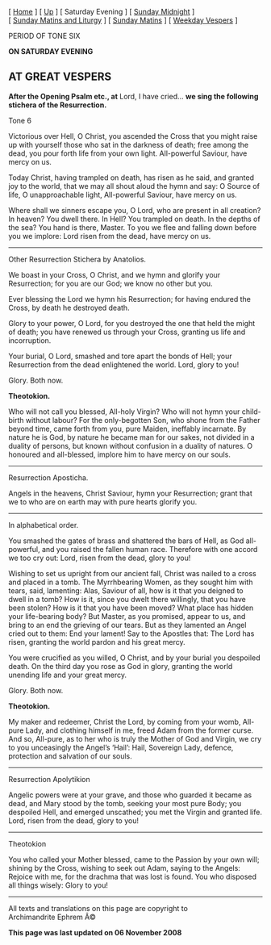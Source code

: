 \[ [Home](index.md) \] \[ [Up](tone6.md) \] \[ Saturday Evening \]
\[ [Sunday Midnight](sun6nc.md) \]
\[ [Sunday Matins and Liturgy](sun6m.md) \]
\[ [Sunday Matins](sunday_matins_2.md) \]
\[ [Weekday Vespers](weekday_vespers7.md) \]

PERIOD OF TONE SIX

**ON SATURDAY EVENING**

AT GREAT VESPERS
----------------

**After the Opening Psalm etc., at** Lord, I have cried… **we sing the
following stichera of the Resurrection.**

Tone 6

Victorious over Hell, O Christ, you ascended the Cross that you might
raise up with yourself those who sat in the darkness of death; free
among the dead, you pour forth life from your own light. All-powerful
Saviour, have mercy on us.

Today Christ, having trampled on death, has risen as he said, and
granted joy to the world, that we may all shout aloud the hymn and say:
O Source of life, O unapproachable light, All-powerful Saviour, have
mercy on us.

Where shall we sinners escape you, O Lord, who are present in all
creation? In heaven? You dwell there. In Hell? You trampled on death. In
the depths of the sea? You hand is there, Master. To you we flee and
falling down before you we implore: Lord risen from the dead, have mercy
on us.

****

Other Resurrection Stichera by Anatolios.

We boast in your Cross, O Christ, and we hymn and glorify your
Resurrection; for you are our God; we know no other but you.

Ever blessing the Lord we hymn his Resurrection; for having endured the
Cross, by death he destroyed death.

Glory to your power, O Lord, for you destroyed the one that held the
might of death; you have renewed us through your Cross, granting us life
and incorruption.

Your burial, O Lord, smashed and tore apart the bonds of Hell; your
Resurrection from the dead enlightened the world. Lord, glory to you!

Glory. Both now.

**Theotokion.**

Who will not call you blessed, All-holy Virgin? Who will not hymn your
child-birth without labour? For the only-begotten Son, who shone from
the Father beyond time, came forth from you, pure Maiden, ineffably
incarnate. By nature he is God, by nature he became man for our sakes,
not divided in a duality of persons, but known without confusion in a
duality of natures. O honoured and all-blessed, implore him to have
mercy on our souls.

****

Resurrection Aposticha.

Angels in the heavens, Christ Saviour, hymn your Resurrection; grant
that we to who are on earth may with pure hearts glorify you.

****

In alphabetical order.

You smashed the gates of brass and shattered the bars of Hell, as God
all-powerful, and you raised the fallen human race. Therefore with one
accord we too cry out: Lord, risen from the dead, glory to you!

Wishing to set us upright from our ancient fall, Christ was nailed to a
cross and placed in a tomb. The Myrrhbearing Women, as they sought him
with tears, said, lamenting: Alas, Saviour of all, how is it that you
deigned to dwell in a tomb? How is it, since you dwelt there willingly,
that you have been stolen? How is it that you have been moved? What
place has hidden your life-bearing body? But Master, as you promised,
appear to us, and bring to an end the grieving of our tears. But as they
lamented an Angel cried out to them: End your lament! Say to the
Apostles that: The Lord has risen, granting the world pardon and his
great mercy.

You were crucified as you willed, O Christ, and by your burial you
despoiled death. On the third day you rose as God in glory, granting the
world unending life and your great mercy.

Glory. Both now.

**Theotokion.**

My maker and redeemer, Christ the Lord, by coming from your womb,
All-pure Lady, and clothing himself in me, freed Adam from the former
curse. And so, All-pure, as to her who is truly the Mother of God and
Virgin, we cry to you unceasingly the Angel’s ‘Hail’: Hail, Sovereign
Lady, defence, protection and salvation of our souls.

****

Resurrection Apolytikion

Angelic powers were at your grave, and those who guarded it became as
dead, and Mary stood by the tomb, seeking your most pure Body; you
despoiled Hell, and emerged unscathed; you met the Virgin and granted
life. Lord, risen from the dead, glory to you!

****

Theotokion

You who called your Mother blessed, came to the Passion by your own
will; shining by the Cross, wishing to seek out Adam, saying to the
Angels: Rejoice with me, for the drachma that was lost is found. You who
disposed all things wisely: Glory to you!

------------------------------------------------------------------------

All texts and translations on this page are copyright to\
Archimandrite Ephrem Â©

**This page was last updated on 06 November 2008**
